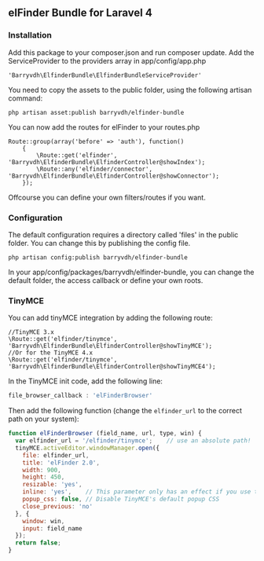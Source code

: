 ## elFinder Bundle for Laravel 4

### Installation

Add this package to your composer.json and run composer update.
Add the ServiceProvider to the providers array in app/config/app.php

    'Barryvdh\ElfinderBundle\ElfinderBundleServiceProvider'

You need to copy the assets to the public folder, using the following artisan command:

    php artisan asset:publish barryvdh/elfinder-bundle

You can now add the routes for elFinder to your routes.php

    Route::group(array('before' => 'auth'), function()
        {
            \Route::get('elfinder', 'Barryvdh\ElfinderBundle\ElfinderController@showIndex');
            \Route::any('elfinder/connector', 'Barryvdh\ElfinderBundle\ElfinderController@showConnector');
        });

Offcourse you can define your own filters/routes if you want.

### Configuration

The default configuration requires a directory called 'files' in the public folder. You can change this by publishing the config file.

    php artisan config:publish barryvdh/elfinder-bundle

In your app/config/packages/barryvdh/elfinder-bundle, you can change the default folder, the access callback or define your own roots.

### TinyMCE

You can add tinyMCE integration by adding the following route:

    //TinyMCE 3.x
    \Route::get('elfinder/tinymce', 'Barryvdh\ElfinderBundle\ElfinderController@showTinyMCE');
    //Or for the TinyMCE 4.x
    \Route::get('elfinder/tinymce', 'Barryvdh\ElfinderBundle\ElfinderController@showTinyMCE4'); 

In the TinyMCE init code, add the following line:

```javascript
file_browser_callback : 'elFinderBrowser'
```

Then add the following function (change the `elfinder_url` to the correct path on your system):

```javascript
function elFinderBrowser (field_name, url, type, win) {
  var elfinder_url = '/elfinder/tinymce';    // use an absolute path!
  tinyMCE.activeEditor.windowManager.open({
    file: elfinder_url,
    title: 'elFinder 2.0',
    width: 900,
    height: 450,
    resizable: 'yes',
    inline: 'yes',    // This parameter only has an effect if you use the inlinepopups plugin!
    popup_css: false, // Disable TinyMCE's default popup CSS
    close_previous: 'no'
  }, {
    window: win,
    input: field_name
  });
  return false;
}
```
